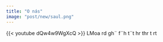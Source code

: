 ```yaml
---
title: "O nás"
image: "post/new/saul.png"
---
```



{{< youtube dQw4w9WgXcQ >}}
LMoa
rd
gh¨
f¨h
t¨t
hr
thr
t
rt

